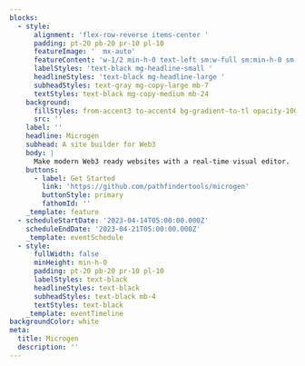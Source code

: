 ```yaml
---
blocks:
  - style:
      alignment: 'flex-row-reverse items-center '
      padding: pt-20 pb-20 pr-10 pl-10
      featureImage: '  mx-auto'
      featureContent: 'w-1/2 min-h-0 text-left sm:w-full sm:min-h-0 sm:text-left'
      labelStyles: 'text-black mg-headline-small '
      headlineStyles: 'text-black mg-headline-large '
      subheadStyles: text-gray mg-copy-large mb-7
      textStyles: text-black mg-copy-medium mb-24
    background:
      fillStyles: from-accent3 to-accent4 bg-gradient-to-tl opacity-100
      src: ''
    label: ''
    headline: Microgen
    subhead: A site builder for Web3
    body: |
      Make modern Web3 ready websites with a real-time visual editor.
    buttons:
      - label: Get Started
        link: 'https://github.com/pathfindertools/microgen'
        buttonStyle: primary
        fathomId: ''
    _template: feature
  - scheduleStartDate: '2023-04-14T05:00:00.000Z'
    scheduleEndDate: '2023-04-21T05:00:00.000Z'
    _template: eventSchedule
  - style:
      fullWidth: false
      minHeight: min-h-0
      padding: pt-20 pb-20 pr-10 pl-10
      labelStyles: text-black
      headlineStyles: text-black
      subheadStyles: text-black mb-4
      textStyles: text-black
    _template: eventTimeline
backgroundColor: white
meta:
  title: Microgen
  description: ''
---
```










